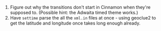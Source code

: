 1. Figure out why the transitions don't start in Cinnamon when they're supposed
   to. (Possible hint: the Adwaita timed theme works.)
2. Have `settime` parse the all the `xml.in` files at once - using geoclue2 to
   get the latitude and longitude once takes long enough already.

